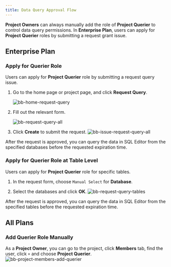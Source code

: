 ```yaml
---
title: Data Query Approval Flow
---
```


**Project Owners** can always manually add the role of **Project Querier** to control data query permissions. In **Enterprise Plan**, users can apply for **Project Querier** roles by submitting a request grant issue.
## Enterprise Plan

### Apply for Querier Role

Users can apply for **Project Querier** role by submitting a request query issue.

1. Go to the home page or project page, and click **Request Query**.

   ![bb-home-request-query](/content/docs/security/data-query-and-export/bb-home-request-query.webp)

2. Fill out the relevant form.

   ![bb-request-query-all](/content/docs/security/data-query-and-export/bb-request-query-all.webp)

3. Click **Create** to submit the request.
   ![bb-issue-request-query-all](/content/docs/security/data-query-and-export/bb-issue-request-query-all.webp)

After the request is approved, you can query the data in SQL Editor from the specified databases before the requested expiration time.

### Apply for Querier Role at Table Level

Users can apply for **Project Querier** role for specific tables.

1. In the request form, choose `Manual Select` for **Database**.

2. Select the databases and click **OK**.
   ![bb-request-query-tables](/content/docs/security/data-query-and-export/bb-request-query-tables.webp)

After the request is approved, you can query the data in SQL Editor from the specified tables before the requested expiration time.

## All Plans
### Add Querier Role Manually

As a **Project Owner**, you can go to the project, click **Members** tab, find the user, click `+`  and choose **Project Querier**.
![bb-project-members-add-querier](/content/docs/security/data-query-and-export/bb-project-members-add-querier.webp)
